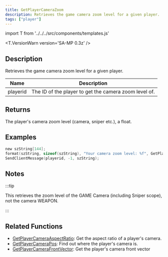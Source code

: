 ```yaml
---
title: GetPlayerCameraZoom
description: Retrieves the game camera zoom level for a given player.
tags: ["player"]
---
```


import T from '../../../src/components/templates.js'

<T.VersionWarn version='SA-MP 0.3z' />

## Description

Retrieves the game camera zoom level for a given player.

| Name     | Description                                           |
| -------- | ----------------------------------------------------- |
| playerid | The ID of the player to get the camera zoom level of. |

## Returns

The player's camera zoom level (camera, sniper etc.), a float.

## Examples

```c
new szString[144];
format(szString, sizeof(szString), "Your camera zoom level: %f", GetPlayerCameraZoom(playerid));
SendClientMessage(playerid, -1, szString);
```

## Notes

:::tip

This retrieves the zoom level of the GAME Camera (including Sniper scope), not the camera WEAPON.

:::

## Related Functions

- [GetPlayerCameraAspectRatio](GetPlayerCameraAspectRation): Get the aspect ratio of a player's camera.
- [GetPlayerCameraPos](GetPlayerCameraPos): Find out where the player's camera is.
- [GetPlayerCameraFrontVector](GetPlayerCameraFrontVector): Get the player's camera front vector
